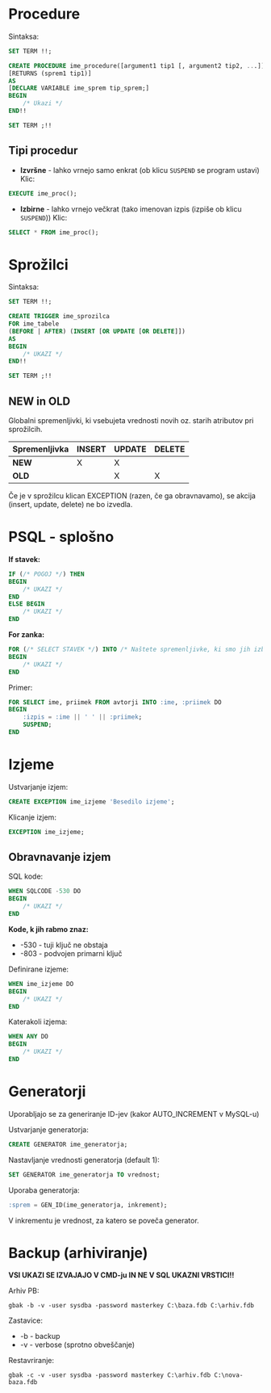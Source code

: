 # Procedure
Sintaksa:
```sql
SET TERM !!;

CREATE PROCEDURE ime_procedure([argument1 tip1 [, argument2 tip2, ...]])
[RETURNS (sprem1 tip1)]
AS
[DECLARE VARIABLE ime_sprem tip_sprem;]
BEGIN
	/* Ukazi */
END!!

SET TERM ;!!
```

## Tipi procedur
- **Izvršne** - lahko vrnejo samo enkrat (ob klicu `SUSPEND` se program ustavi) Klic:
```sql
EXECUTE ime_proc();
```
- **Izbirne** - lahko vrnejo večkrat (tako imenovan izpis (izpiše ob klicu `SUSPEND`)) Klic:
```sql
SELECT * FROM ime_proc();
```

# Sprožilci
Sintaksa:
```sql
SET TERM !!;

CREATE TRIGGER ime_sprozilca
FOR ime_tabele
(BEFORE | AFTER) (INSERT [OR UPDATE [OR DELETE]])
AS
BEGIN
	/* UKAZI */
END!!

SET TERM ;!!
```

## NEW in OLD
Globalni spremenljivki, ki vsebujeta vrednosti novih oz. starih atributov pri sprožilcih.

| Spremenljivka | **INSERT** | **UPDATE** | **DELETE** |
|-|-|-|-|
| **NEW** | X | X | |
| **OLD** | | X | X |


Če je v sprožilcu klican EXCEPTION (razen, če ga obravnavamo), se akcija (insert, update, delete) ne bo izvedla.

# PSQL - splošno
**If stavek:**
```sql
IF (/* POGOJ */) THEN
BEGIN
	/* UKAZI */
END
ELSE BEGIN
	/* UKAZI */
END
```

**For zanka:**
```sql
FOR (/* SELECT STAVEK */) INTO /* Naštete spremenljivke, ki smo jih izbrali */ DO
BEGIN
	/* UKAZI */
END
```

Primer:
```sql
FOR SELECT ime, priimek FROM avtorji INTO :ime, :priimek DO 
BEGIN
	:izpis = :ime || ' ' || :priimek;
	SUSPEND;
END
```

# Izjeme
Ustvarjanje izjem:
```sql
CREATE EXCEPTION ime_izjeme 'Besedilo izjeme';
```

Klicanje izjem:
```sql
EXCEPTION ime_izjeme;
```

## Obravnavanje izjem
SQL kode:
```sql
WHEN SQLCODE -530 DO 
BEGIN
	/* UKAZI */
END
```

**Kode, k jih rabmo znaz:**
- -530 - tuji ključ ne obstaja
- -803 - podvojen primarni ključ

Definirane izjeme:
```sql
WHEN ime_izjeme DO 
BEGIN
	/* UKAZI */
END
```

Katerakoli izjema:
```sql
WHEN ANY DO 
BEGIN
	/* UKAZI */
END
```

# Generatorji
Uporabljajo se za generiranje ID-jev (kakor AUTO_INCREMENT v MySQL-u)

Ustvarjanje generatorja:
```sql
CREATE GENERATOR ime_generatorja;
```

Nastavljanje vrednosti generatorja (default 1):
```sql
SET GENERATOR ime_generatorja TO vrednost;
```

Uporaba generatorja:
```sql
:sprem = GEN_ID(ime_generatorja, inkrement);
```
V inkrementu je vrednost, za katero se poveča generator.

# Backup (arhiviranje)
**VSI UKAZI SE IZVAJAJO V CMD-ju IN NE V SQL UKAZNI VRSTICI!!**

Arhiv PB:
```
gbak -b -v -user sysdba -password masterkey C:\baza.fdb C:\arhiv.fdb
```
Zastavice:
- -b - backup
- -v - verbose (sprotno obveščanje)

Restavriranje:
```
gbak -c -v -user sysdba -password masterkey C:\arhiv.fdb C:\nova-baza.fdb
```